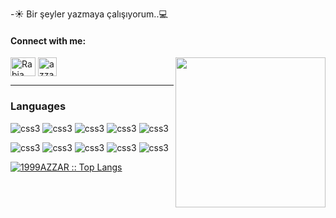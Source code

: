 
-:sunny: Bir şeyler yazmaya çalışıyorum..:computer:

#### Connect with me:

<img align= "right" width= "240" src= "https://pa1.narvii.com/6580/8098c6e9207376889eeb0532d9f5a0723c4d73f5_hq.gif"/>
    
<a href="https://www.linkedin.com/in/rabiaabdioglu/" target="blank"><img align="center"
      src="https://raw.githubusercontent.com/rahuldkjain/github-profile-readme-generator/master/src/images/icons/Social/linked-in-alt.svg"
      alt="Rabia Abdioglu" height="30" width="40" /></a><t>
   <a href="https://mailto:rabiabdglu@gmail.com" target="blank"><img align="center"
         src="https://user-images.githubusercontent.com/5141132/50740364-7ea80880-1217-11e9-8faf-2348e31beedd.png"
         alt="azzar" height="30"/></a>
  

-----

<p>


<h3 align="left">Languages</h3>
<p align="left">
  <p>
  <a> <img src="https://img.shields.io/badge/JavaScript-F7DF1E?style=for-the-badge&logo=javascript&logoColor=black"  alt="css3"/> </a>
  <a> <img src="https://img.shields.io/badge/css-1572B6.svg?style=for-the-badge&logo=css3&logoColor=white"  alt="css3"/> </a>
  <a> <img src="https://img.shields.io/badge/HTML5-E34F26?style=for-the-badge&logo=html5&logoColor=white"  alt="css3"/> </a>
  <a> <img src="https://img.shields.io/badge/C-00599C?style=for-the-badge&logo=c&logoColor=white"  alt="css3"/> </a>
  <a> <img src="https://img.shields.io/badge/C%2B%2B-00599C?style=for-the-badge&logo=c%2B%2B&logoColor=white"  alt="css3"/> </a>
</p>
<p>
  <a> <img src="https://img.shields.io/badge/C%23-239120?style=for-the-badge&logo=c-sharp&logoColor=white"  alt="css3"/> </a>
  <a> <img src="https://img.shields.io/badge/Java-ED8B00?style=for-the-badge&logo=java&logoColor=white"  alt="css3"/> </a>
  <a> <img src="https://img.shields.io/badge/PHP-777BB4?style=for-the-badge&logo=php&logoColor=white"  alt="css3"/> </a>
  <a> <img src="https://img.shields.io/badge/MySQL-005C84?style=for-the-badge&logo=mysql&logoColor=white"  alt="css3"/> </a>
  <a> <img src="https://img.shields.io/badge/PostgreSQL-316192?style=for-the-badge&logo=postgresql&logoColor=white"  alt="css3"/> </a>

</p>
</p>

<p>
     <p  align="left">
          <a href="https://github.com/rabiaabdioglu/">
          <img src="https://github-readme-stats.vercel.app/api/top-langs/?username=rabiaabdioglu&langs_count=6&theme=gruvbox&layout=compact&hide_border=true" alt="1999AZZAR :: Top Langs" /></a>
        </p>
